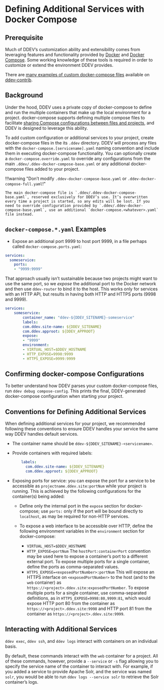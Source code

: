 # Defining Additional Services with Docker Compose

## Prerequisite

Much of DDEV’s customization ability and extensibility comes from leveraging features and functionality provided by [Docker](https://docs.docker.com/) and [Docker Compose](https://docs.docker.com/compose/overview/). Some working knowledge of these tools is required in order to customize or extend the environment DDEV provides.

There are [many examples of custom docker-compose files](https://github.com/drud/ddev-contrib#additional-services-added-via-docker-composeserviceyaml) available on [ddev-contrib](https://github.com/drud/ddev-contrib).

## Background

Under the hood, DDEV uses a private copy of docker-compose to define and run the multiple containers that make up the local environment for a project. docker-compose supports defining multiple compose files to facilitate [sharing Compose configurations between files and projects](https://docs.docker.com/compose/extends/), and DDEV is designed to leverage this ability.

To add custom configuration or additional services to your project, create docker-compose files in the its `.ddev` directory. DDEV will process any files with the `docker-compose.[servicename].yaml` naming convention and include them in executing docker-compose functionality. You can optionally create a `docker-compose.override.yaml` to override any configurations from the main `.ddev/.ddev-docker-compose-base.yaml` or any additional docker-compose files added to your project.

!!!warning "Don’t modify `.ddev-docker-compose-base.yaml` or `.ddev-docker-compose-full.yaml`!"

    The main docker-compose file is `.ddev/.ddev-docker-compose-base.yaml`, reserved exclusively for DDEV’s use. It’s overwritten every time a project is started, so any edits will be lost. If you need to override configuration provided by `.ddev/.ddev-docker-compose-base.yaml`, use an additional `docker-compose.<whatever>.yaml` file instead.

## `docker-compose.*.yaml` Examples

* Expose an additional port 9999 to host port 9999, in a file perhaps called `docker-compose.ports.yaml`:

```yaml
services:
  someservice:
    ports:
    - "9999:9999"
```

That approach usually isn’t sustainable because two projects might want to use the same port, so we *expose* the additional port to the Docker network and then use `ddev-router` to bind it to the host. This works only for services with an HTTP API, but results in having both HTTP and HTTPS ports (9998 and 9999).

```yaml
services:
    someservice:
        container_name: "ddev-${DDEV_SITENAME}-someservice"
        labels:
        com.ddev.site-name: ${DDEV_SITENAME}
        com.ddev.approot: ${DDEV_APPROOT}
        expose: 
        - "9999"
        environment:
        - VIRTUAL_HOST=$DDEV_HOSTNAME
        - HTTP_EXPOSE=9998:9999
        - HTTPS_EXPOSE=9999:9999
```

## Confirming docker-compose Configurations

To better understand how DDEV parses your custom docker-compose files, run `ddev debug compose-config`. This prints the final, DDEV-generated docker-compose configuration when starting your project.

## Conventions for Defining Additional Services

When defining additional services for your project, we recommended following these conventions to ensure DDEV handles your service the same way DDEV handles default services.

* The container name should be `ddev-${DDEV_SITENAME}-<servicename>`.
* Provide containers with required labels:

    ```yaml
        labels:
          com.ddev.site-name: ${DDEV_SITENAME}
          com.ddev.approot: ${DDEV_APPROOT}
    ```

* Exposing ports for service: you can expose the port for a service to be accessible as `projectname.ddev.site:portNum` while your project is running. This is achieved by the following configurations for the container(s) being added:

    * Define only the internal port in the `expose` section for docker-compose; use `ports:` only if the port will be bound directly to `localhost`, as may be required for non-HTTP services.

    * To expose a web interface to be accessible over HTTP, define the following environment variables in the `environment` section for docker-compose:

        * `VIRTUAL_HOST=$DDEV_HOSTNAME`
        * `HTTP_EXPOSE=portNum` The `hostPort:containerPort` convention may be used here to expose a container’s port to a different external port. To expose multiple ports for a single container, define the ports as comma-separated values.
        * `HTTPS_EXPOSE=<exposedPortNumber>:portNum` This will expose an HTTPS interface on `<exposedPortNumber>` to the host (and to the `web` container) as `https://<project>.ddev.site:exposedPortNumber`. To expose multiple ports for a single container, use comma-separated definitions, as in `HTTPS_EXPOSE=9998:80,9999:81`, which would expose HTTP port 80 from the container as `https://<project>.ddev.site:9998` and HTTP port 81 from the container as `https://<project>.ddev.site:9999`.

## Interacting with Additional Services

`ddev exec`, `ddev ssh`, and `ddev logs` interact with containers on an individual basis.

By default, these commands interact with the `web` container for a project. All of these commands, however, provide a `--service` or `-s` flag allowing you to specify the service name of the container to interact with. For example, if you added a service to provide Apache Solr, and the service was named `solr`, you would be able to run `ddev logs --service solr` to retrieve the Solr container’s logs.
